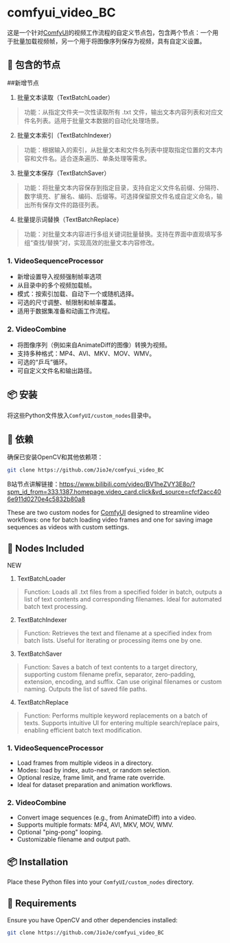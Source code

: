 # comfyui_video_BC

这是一个针对[ComfyUI](https://github.com/comfyanonymous/ComfyUI)的视频工作流程的自定义节点包，包含两个节点：一个用于批量加载视频帧，另一个用于将图像序列保存为视频，具有自定义设置。

## 🧩 包含的节点

##新增节点
1. 批量文本读取（TextBatchLoader）
> 功能：从指定文件夹一次性读取所有 .txt 文件，输出文本内容列表和对应文件名列表。适用于批量文本数据的自动化处理场景。
2. 批量文本索引（TextBatchIndexer）
> 功能：根据输入的索引，从批量文本和文件名列表中提取指定位置的文本内容和文件名。适合逐条遍历、单条处理等需求。
3. 批量文本保存（TextBatchSaver）
> 功能：将批量文本内容保存到指定目录，支持自定义文件名前缀、分隔符、数字填充、扩展名、编码、后缀等。可选择保留原文件名或自定义命名，输出所有保存文件的路径列表。
4. 批量提示词替换（TextBatchReplace）
> 功能：对批量文本内容进行多组关键词批量替换。支持在界面中直观填写多组“查找/替换”对，实现高效的批量文本内容修改。

### 1. VideoSequenceProcessor
- 新增设置导入视频强制帧率选项
- 从目录中的多个视频加载帧。
- 模式：按索引加载、自动下一个或随机选择。
- 可选的尺寸调整、帧限制和帧率覆盖。
- 适用于数据集准备和动画工作流程。

### 2. VideoCombine
- 将图像序列（例如来自AnimateDiff的图像）转换为视频。
- 支持多种格式：MP4、AVI、MKV、MOV、WMV。
- 可选的“乒乓”循环。
- 可自定义文件名和输出路径。

## 📦 安装
将这些Python文件放入`ComfyUI/custom_nodes`目录中。

## 🔧 依赖
确保已安装OpenCV和其他依赖项：
```bash
git clone https://github.com/JioJe/comfyui_video_BC
```
B站节点讲解链接：https://www.bilibili.com/video/BV1heZVY3E8o/?spm_id_from=333.1387.homepage.video_card.click&vd_source=cfcf2acc406e911d0270e4c5832b80a8

These are two custom nodes for [ComfyUI](https://github.com/comfyanonymous/ComfyUI) designed to streamline video workflows: one for batch loading video frames and one for saving image sequences as videos with custom settings.

## 🧩 Nodes Included

NEW
1. TextBatchLoader
> Function: Loads all .txt files from a specified folder in batch, outputs a list of text contents and corresponding filenames. Ideal for automated batch text processing.
2. TextBatchIndexer
> Function: Retrieves the text and filename at a specified index from batch lists. Useful for iterating or processing items one by one.
3. TextBatchSaver
> Function: Saves a batch of text contents to a target directory, supporting custom filename prefix, separator, zero-padding, extension, encoding, and suffix. Can use original filenames or custom naming. Outputs the list of saved file paths.
4. TextBatchReplace
> Function: Performs multiple keyword replacements on a batch of texts. Supports intuitive UI for entering multiple search/replace pairs, enabling efficient batch text modification.

### 1. VideoSequenceProcessor
- Load frames from multiple videos in a directory.
- Modes: load by index, auto-next, or random selection.
- Optional resize, frame limit, and frame rate override.
- Ideal for dataset preparation and animation workflows.

### 2. VideoCombine
- Convert image sequences (e.g., from AnimateDiff) into a video.
- Supports multiple formats: MP4, AVI, MKV, MOV, WMV.
- Optional "ping-pong" looping.
- Customizable filename and output path.

## 📦 Installation
Place these Python files into your `ComfyUI/custom_nodes` directory.

## 🔧 Requirements
Ensure you have OpenCV and other dependencies installed:
```bash
git clone https://github.com/JioJe/comfyui_video_BC

